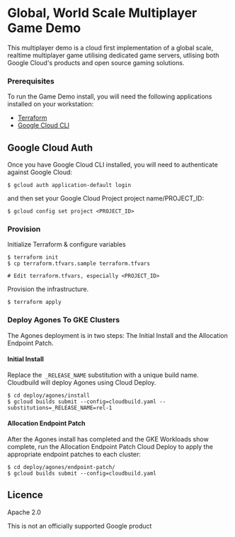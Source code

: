 # Global, World Scale Multiplayer Game Demo

This multiplayer demo is a cloud first implementation of a global scale, realtime multiplayer game utilising
dedicated game servers, utlising both Google Cloud's products and open source gaming solutions.

### Prerequisites

To run the Game Demo install, you will need the following applications installed on your workstation:

* [Terraform](https://developer.hashicorp.com/terraform/tutorials/aws-get-started/install-cli)
* [Google Cloud CLI](https://cloud.google.com/sdk/docs/install)

## Google Cloud Auth

Once you have Google Cloud CLI installed, you will need to authenticate against Google Cloud:

```shell
$ gcloud auth application-default login
```

and then set your Google Cloud Project project name/PROJECT_ID:

```shell
$ gcloud config set project <PROJECT_ID>
```


### Provision

Initialize Terraform  & configure variables

```shell
$ terraform init
$ cp terraform.tfvars.sample terraform.tfvars

# Edit terraform.tfvars, especially <PROJECT_ID>
```

Provision the infrastructure.

```shell
$ terraform apply
```

### Deploy Agones To GKE Clusters 

The Agones deployment is in two steps: The Initial Install and the Allocation Endpoint Patch.

#### Initial Install
Replace the` _RELEASE_NAME` substitution with a unique build name. Cloudbuild will deploy Agones using Cloud Deploy. 

```shell
$ cd deploy/agones/install
$ gcloud builds submit --config=cloudbuild.yaml --substitutions=_RELEASE_NAME=rel-1
```

#### Allocation Endpoint Patch
After the Agones install has completed and the GKE Workloads show complete, run the Allocation Endpoint Patch Cloud Deploy to apply the appropriate endpoint patches to each cluster: 

```shell
$ cd deploy/agones/endpoint-patch/
$ gcloud builds submit --config=cloudbuild.yaml
```


## Licence

Apache 2.0

This is not an officially supported Google product
